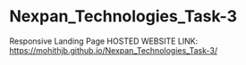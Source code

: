 # Nexpan_Technologies_Task-3
Responsive Landing Page
HOSTED WEBSITE LINK:
https://mohithjb.github.io/Nexpan_Technologies_Task-3/
